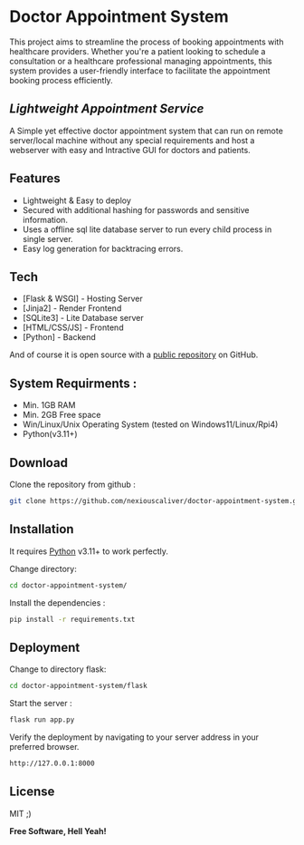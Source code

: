 
# Doctor Appointment System

This project aims to streamline the process of booking appointments with healthcare providers. Whether you're a patient looking to schedule a consultation or a healthcare professional managing appointments, this system provides a user-friendly interface to facilitate the appointment booking process efficiently.

## _Lightweight Appointment Service_

A Simple yet effective doctor appointment system that can run on remote server/local machine without any special requirements and host a webserver with easy and Intractive GUI for doctors and patients.

## Features
- Lightweight & Easy to deploy
- Secured with additional hashing for passwords and sensitive information. 
- Uses a offline sql lite database server to run every child process in single server.
- Easy log generation for backtracing errors.

## Tech

- [Flask & WSGI] - Hosting Server
- [Jinja2] - Render Frontend
- [SQLite3] - Lite Database server
- [HTML/CSS/JS] - Frontend
- [Python] - Backend 

And of course it is open source with a [public repository](https://github.com/nexiouscaliver/doctor-appointment-system/) on GitHub.

## System Requirments :

- Min. 1GB RAM
- Min. 2GB Free space
- Win/Linux/Unix Operating System (tested on Windows11/Linux/Rpi4)
- Python(v3.11+)

## Download

Clone the repository from github :
```sh
git clone https://github.com/nexiouscaliver/doctor-appointment-system.git
```

## Installation
It requires [Python](https://www.python.org/) v3.11+ to work perfectly.

Change directory:
```sh
cd doctor-appointment-system/
```

Install the dependencies :
```sh
pip install -r requirements.txt
```


## Deployment

Change to directory flask:
```sh
cd doctor-appointment-system/flask
```

Start the server :
```sh
flask run app.py
```

Verify the deployment by navigating to your server address in
your preferred browser.

```sh
http://127.0.0.1:8000
```

## License

MIT ;)

**Free Software, Hell Yeah!**
